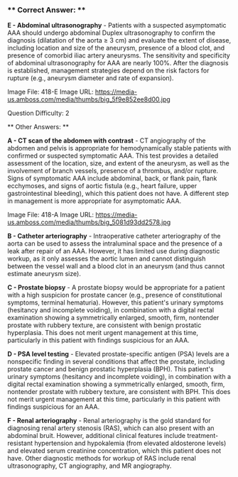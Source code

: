 ### ** Correct Answer: **

**E - Abdominal ultrasonography** - Patients with a suspected asymptomatic AAA should undergo abdominal Duplex ultrasonography to confirm the diagnosis (dilatation of the aorta ≥ 3 cm) and evaluate the extent of disease, including location and size of the aneurysm, presence of a blood clot, and presence of comorbid iliac artery aneurysms. The sensitivity and specificity of abdominal ultrasonography for AAA are nearly 100%. After the diagnosis is established, management strategies depend on the risk factors for rupture (e.g., aneurysm diameter and rate of expansion).

Image File: 418-E
Image URL: https://media-us.amboss.com/media/thumbs/big_5f9e852ee8d00.jpg

Question Difficulty: 2

** Other Answers: **

**A - CT scan of the abdomen with contrast** - CT angiography of the abdomen and pelvis is appropriate for hemodynamically stable patients with confirmed or suspected symptomatic AAA. This test provides a detailed assessment of the location, size, and extent of the aneurysm, as well as the involvement of branch vessels, presence of a thrombus, and/or rupture. Signs of symptomatic AAA include abdominal, back, or flank pain, flank ecchymoses, and signs of aortic fistula (e.g., heart failure, upper gastrointestinal bleeding), which this patient does not have. A different step in management is more appropriate for asymptomatic AAA.

Image File: 418-A
Image URL: https://media-us.amboss.com/media/thumbs/big_5081d93dd2578.jpg

**B - Catheter arteriography** - Intraoperative catheter arteriography of the aorta can be used to assess the intraluminal space and the presence of a leak after repair of an AAA. However, it has limited use during diagnostic workup, as it only assesses the aortic lumen and cannot distinguish between the vessel wall and a blood clot in an aneurysm (and thus cannot estimate aneurysm size).

**C - Prostate biopsy** - A prostate biopsy would be appropriate for a patient with a high suspicion for prostate cancer (e.g., presence of constitutional symptoms, terminal hematuria). However, this patient's urinary symptoms (hesitancy and incomplete voiding), in combination with a digital rectal examination showing a symmetrically enlarged, smooth, firm, nontender prostate with rubbery texture, are consistent with benign prostatic hyperplasia. This does not merit urgent management at this time, particularly in this patient with findings suspicious for an AAA.

**D - PSA level testing** - Elevated prostate-specific antigen (PSA) levels are a nonspecific finding in several conditions that affect the prostate, including prostate cancer and benign prostatic hyperplasia (BPH). This patient's urinary symptoms (hesitancy and incomplete voiding), in combination with a digital rectal examination showing a symmetrically enlarged, smooth, firm, nontender prostate with rubbery texture, are consistent with BPH. This does not merit urgent management at this time, particularly in this patient with findings suspicious for an AAA.

**F - Renal arteriography** - Renal arteriography is the gold standard for diagnosing renal artery stenosis (RAS), which can also present with an abdominal bruit. However, additional clinical features include treatment-resistant hypertension and hypokalemia (from elevated aldosterone levels) and elevated serum creatinine concentration, which this patient does not have. Other diagnostic methods for workup of RAS include renal ultrasonography, CT angiography, and MR angiography.

